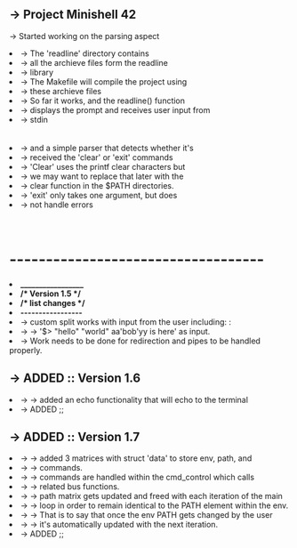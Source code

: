## -> Project Minishell 42
-> Started working on the parsing aspect
<li>-> The 'readline' directory contains</li>
<li>-> all the archieve files form the readline</li>
<li>-> library</li>
<li>-> The Makefile will compile the project using</li>
<li>-> these archieve files</li>
<li>-> So far it works, and the readline() function</li>
<li>-> displays the prompt and receives user input from</li>
<li>-> stdin</li>
<br></br>
<li>-> and a simple parser that detects whether it's </li>
<li>-> received the 'clear' or 'exit' commands</li>
<li>-> 'Clear' uses the printf clear characters but</li>
<li>-> we may want to replace that later with the</li>
<li>-> clear function in the $PATH directories.</li>
<li>-> 'exit' only takes one argument, but does</li>
<li>-> not handle errors</li>
<br></br>

# -----------------------------------
<li><b>  _________________ </b></li>
<li><b> /*  Version 1.5 */ </b></li>
<li><b>/* list changes */  </b></li>
<li><b>-----------------   </b></li>

<li>-> custom split works with input from the user including: :</li>
<li>-> -> '$> "hello" "world" aa'bob'yy is here' as input.</li>
<li>-> Work needs to be done for redirection and pipes to be handled properly.</li>

## -> ADDED :: Version 1.6
<li>-> -> added an echo functionality that will echo to the terminal</li>
<li>-> ADDED ;;</li>

## -> ADDED :: Version 1.7
<li>-> -> added 3 matrices with struct 'data' to store env, path, and</li>
<li>-> ->	commands.</li>
<li>-> -> commands are handled within the cmd_control which calls</li>
<li>-> -> 	related bus functions.</li>
<li>-> -> path matrix gets updated and freed with each iteration of the main</li>
<li>-> ->	loop in order to remain identical to the PATH element within the env.</li>
<li>-> ->	That is to say that once the env PATH gets changed by the user</li>
<li>-> ->	it's automatically updated with the next iteration.</li>
<li>-> ADDED ;;</li>
